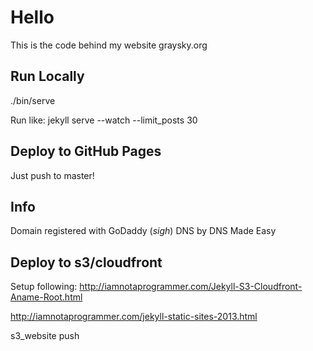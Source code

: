 # Hello

This is the code behind my website graysky.org

## Run Locally

./bin/serve

Run like: jekyll serve --watch --limit_posts 30

## Deploy to GitHub Pages

Just push to master!

## Info

Domain registered with GoDaddy (*sigh*)
DNS by DNS Made Easy

## Deploy to s3/cloudfront

Setup following: http://iamnotaprogrammer.com/Jekyll-S3-Cloudfront-Aname-Root.html

http://iamnotaprogrammer.com/jekyll-static-sites-2013.html

s3_website push
